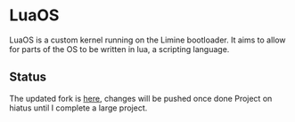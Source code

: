 # LuaOS

LuaOS is a custom kernel running on the Limine bootloader. It aims to allow for parts of the OS to be written in lua, a scripting language. 

## Status
The updated fork is [here](https://github.com/Frityet/Kernel), changes will be pushed once done
Project on hiatus until I complete a large project.
